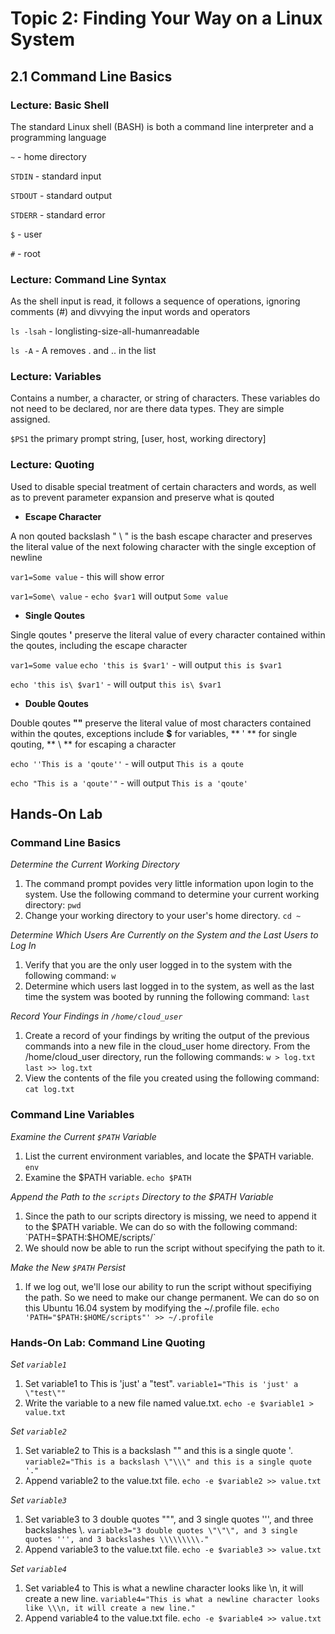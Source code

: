 # Topic 2: Finding Your Way on a Linux System

## 2.1 Command Line Basics

###	Lecture: Basic Shell

The standard Linux shell (BASH) is both a command line interpreter and a programming language

`~` - home directory

`STDIN` - standard input

`STDOUT` - standard output

`STDERR` - standard error

`$` - user

`#` - root

### Lecture: Command Line Syntax

As the shell input is read, it follows a sequence of operations, ignoring comments (#) and divvying the input words and operators

`ls -lsah` - longlisting-size-all-humanreadable

`ls -A` -  A removes . and .. in the list

### Lecture: Variables

Contains a number, a character, or string of characters. These variables do not need to be declared, nor are there data types. They are simple assigned.

`$PS1` the primary prompt string, [user, host, working directory]

### Lecture: Quoting

Used to disable special treatment of certain characters and words, as well as to prevent parameter expansion and preserve what is qouted

- **Escape Character**

A non qouted backslash " \ " is the bash escape character and preserves the literal value of the next folowing character with the single exception of newline

`var1=Some value` - this will show error

`var1=Some\ value` - `echo $var1` will output `Some value`

- **Single Qoutes**

Single qoutes **'** preserve the literal value of every character contained within the qoutes, including the escape character

`var1=Some value`
`echo 'this is $var1'` - will output `this is $var1`

`echo 'this is\ $var1'` - will output `this is\ $var1`

- **Double Qoutes**

Double qoutes **""** preserve the literal value of most characters contained within the qoutes, exceptions include **$** for variables, ** ' ** for single qouting, ** \ ** for escaping a character

`echo ''This is a 'qoute''` - will output `This is a qoute`

`echo "This is a 'qoute'"` - will output `This is a 'qoute'`

## Hands-On Lab

### Command Line Basics

*Determine the Current Working Directory*
1. The command prompt povides very little information upon login to the system. Use the following command to determine your current working directory:
		`pwd`
2. Change your working directory to your user's home directory.
		`cd ~`

*Determine Which Users Are Currently on the System and the Last Users to Log In*
1. Verify that you are the only user logged in to the system with the following command:
		`w`
2. Determine which users last logged in to the system, as well as the last time the system was booted by running the following command:
		`last`

*Record Your Findings in `/home/cloud_user`*
1. Create a record of your findings by writing the output of the previous commands into a new file in the cloud_user home directory. From the /home/cloud_user directory, run the following commands:
		`w > log.txt`
		`last >> log.txt`
2. View the contents of the file you created using the following command:
		`cat log.txt`

### Command Line Variables

*Examine the Current `$PATH` Variable*
1. List the current environment variables, and locate the $PATH variable.
		`env`
2. Examine the $PATH variable.
		`echo $PATH`

*Append the Path to the `scripts` Directory to the $PATH Variable*
1. Since the path to our scripts directory is missing, we need to append it to the $PATH variable. We can do so with the following command:
		`PATH=$PATH:$HOME/scripts/`
2. We should now be able to run the script without specifying the path to it.

*Make the New `$PATH` Persist*
1. If we log out, we'll lose our ability to run the script without specifiying the path. So we need to make our change permanent. We can do so on this Ubuntu 16.04 system by modifying the ~/.profile file.
		`echo 'PATH="$PATH:$HOME/scripts"' >> ~/.profile`


### Hands-On Lab: Command Line Quoting

*Set `variable1`*
1. Set variable1 to This is 'just' a "test".
		`variable1="This is 'just' a \"test\""`
2. Write the variable to a new file named value.txt.
		`echo -e $variable1 > value.txt`

*Set `variable2`*
1. Set variable2 to This is a backslash "\" and this is a single quote '.
		`variable2="This is a backslash \"\\\" and this is a single quote '."`
2. Append variable2 to the value.txt file.
		`echo -e $variable2 >> value.txt`

*Set `variable3`*
1. Set variable3 to 3 double quotes """, and 3 single quotes ''', and three backslashes \\\.
		`variable3="3 double quotes \"\"\", and 3 single quotes ''', and 3 backslashes \\\\\\\\\."`
2. Append variable3 to the value.txt file.
		`echo -e $variable3 >> value.txt`

*Set `variable4`*
1. Set variable4 to This is what a newline character looks like \n, it will create a new line.
		`variable4="This is what a newline character looks like \\\n, it will create a new line."`
2. Append variable4 to the value.txt file.
		`echo -e $variable4 >> value.txt`
